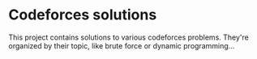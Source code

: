 # Codeforces solutions

This project contains solutions to various codeforces problems. They're organized by their topic, like brute force or dynamic programming...